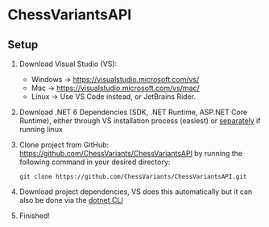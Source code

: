 # ChessVariantsAPI

## Setup

1. Download Visual Studio (VS):
   - Windows -> https://visualstudio.microsoft.com/vs/
   - Mac -> https://visualstudio.microsoft.com/vs/mac/
   - Linux -> Use VS Code instead, or JetBrains Rider.
2. Download .NET 6 Dependencies (SDK, .NET Runtime, ASP.NET Core Runtime), either through VS installation process (easiest) or [separately](https://learn.microsoft.com/en-us/dotnet/core/install/linux) if running linux
3. Clone project from GitHub: https://github.com/ChessVariants/ChessVariantsAPI by running the following command in your desired directory: 
   
   `git clone https://github.com/ChessVariants/ChessVariantsAPI.git`
4. Download project dependencies, VS does this automatically but it can also be done via the [dotnet CLI](https://learn.microsoft.com/en-us/nuget/consume-packages/install-use-packages-dotnet-cli)
5. Finished!
